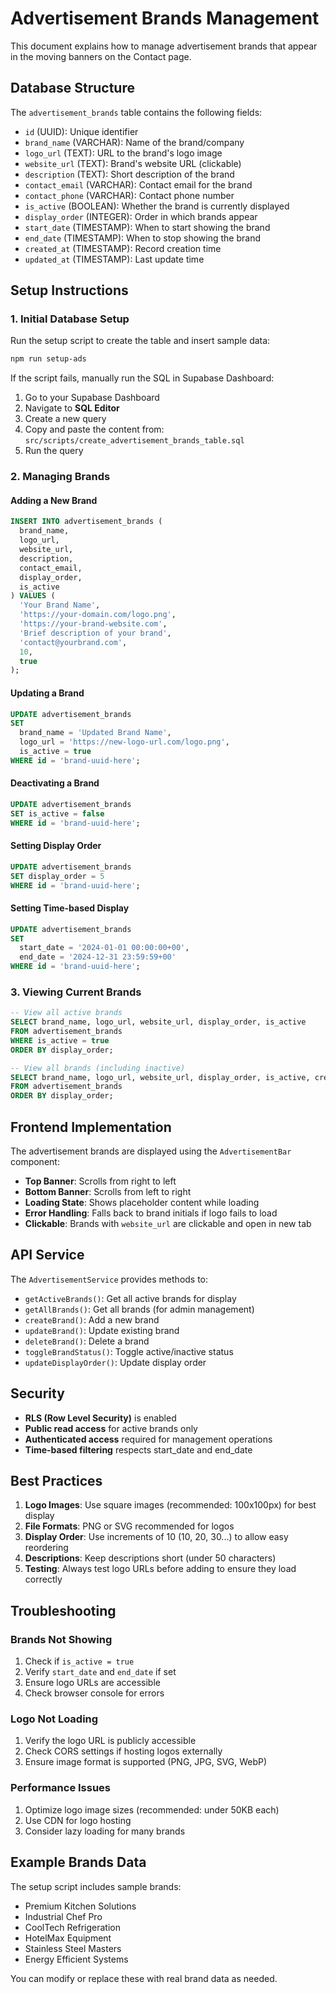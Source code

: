 # Advertisement Brands Management

This document explains how to manage advertisement brands that appear in the moving banners on the Contact page.

## Database Structure

The `advertisement_brands` table contains the following fields:

- `id` (UUID): Unique identifier
- `brand_name` (VARCHAR): Name of the brand/company
- `logo_url` (TEXT): URL to the brand's logo image
- `website_url` (TEXT): Brand's website URL (clickable)
- `description` (TEXT): Short description of the brand
- `contact_email` (VARCHAR): Contact email for the brand
- `contact_phone` (VARCHAR): Contact phone number
- `is_active` (BOOLEAN): Whether the brand is currently displayed
- `display_order` (INTEGER): Order in which brands appear
- `start_date` (TIMESTAMP): When to start showing the brand
- `end_date` (TIMESTAMP): When to stop showing the brand
- `created_at` (TIMESTAMP): Record creation time
- `updated_at` (TIMESTAMP): Last update time

## Setup Instructions

### 1. Initial Database Setup

Run the setup script to create the table and insert sample data:

```bash
npm run setup-ads
```

If the script fails, manually run the SQL in Supabase Dashboard:

1. Go to your Supabase Dashboard
2. Navigate to **SQL Editor**
3. Create a new query
4. Copy and paste the content from: `src/scripts/create_advertisement_brands_table.sql`
5. Run the query

### 2. Managing Brands

#### Adding a New Brand

```sql
INSERT INTO advertisement_brands (
  brand_name, 
  logo_url, 
  website_url, 
  description, 
  contact_email, 
  display_order, 
  is_active
) VALUES (
  'Your Brand Name',
  'https://your-domain.com/logo.png',
  'https://your-brand-website.com',
  'Brief description of your brand',
  'contact@yourbrand.com',
  10,
  true
);
```

#### Updating a Brand

```sql
UPDATE advertisement_brands 
SET 
  brand_name = 'Updated Brand Name',
  logo_url = 'https://new-logo-url.com/logo.png',
  is_active = true
WHERE id = 'brand-uuid-here';
```

#### Deactivating a Brand

```sql
UPDATE advertisement_brands 
SET is_active = false 
WHERE id = 'brand-uuid-here';
```

#### Setting Display Order

```sql
UPDATE advertisement_brands 
SET display_order = 5 
WHERE id = 'brand-uuid-here';
```

#### Setting Time-based Display

```sql
UPDATE advertisement_brands 
SET 
  start_date = '2024-01-01 00:00:00+00',
  end_date = '2024-12-31 23:59:59+00'
WHERE id = 'brand-uuid-here';
```

### 3. Viewing Current Brands

```sql
-- View all active brands
SELECT brand_name, logo_url, website_url, display_order, is_active
FROM advertisement_brands 
WHERE is_active = true 
ORDER BY display_order;

-- View all brands (including inactive)
SELECT brand_name, logo_url, website_url, display_order, is_active, created_at
FROM advertisement_brands 
ORDER BY display_order;
```

## Frontend Implementation

The advertisement brands are displayed using the `AdvertisementBar` component:

- **Top Banner**: Scrolls from right to left
- **Bottom Banner**: Scrolls from left to right
- **Loading State**: Shows placeholder content while loading
- **Error Handling**: Falls back to brand initials if logo fails to load
- **Clickable**: Brands with `website_url` are clickable and open in new tab

## API Service

The `AdvertisementService` provides methods to:

- `getActiveBrands()`: Get all active brands for display
- `getAllBrands()`: Get all brands (for admin management)
- `createBrand()`: Add a new brand
- `updateBrand()`: Update existing brand
- `deleteBrand()`: Delete a brand
- `toggleBrandStatus()`: Toggle active/inactive status
- `updateDisplayOrder()`: Update display order

## Security

- **RLS (Row Level Security)** is enabled
- **Public read access** for active brands only
- **Authenticated access** required for management operations
- **Time-based filtering** respects start_date and end_date

## Best Practices

1. **Logo Images**: Use square images (recommended: 100x100px) for best display
2. **File Formats**: PNG or SVG recommended for logos
3. **Display Order**: Use increments of 10 (10, 20, 30...) to allow easy reordering
4. **Descriptions**: Keep descriptions short (under 50 characters)
5. **Testing**: Always test logo URLs before adding to ensure they load correctly

## Troubleshooting

### Brands Not Showing
1. Check if `is_active = true`
2. Verify `start_date` and `end_date` if set
3. Ensure logo URLs are accessible
4. Check browser console for errors

### Logo Not Loading
1. Verify the logo URL is publicly accessible
2. Check CORS settings if hosting logos externally
3. Ensure image format is supported (PNG, JPG, SVG, WebP)

### Performance Issues
1. Optimize logo image sizes (recommended: under 50KB each)
2. Use CDN for logo hosting
3. Consider lazy loading for many brands

## Example Brands Data

The setup script includes sample brands:
- Premium Kitchen Solutions
- Industrial Chef Pro
- CoolTech Refrigeration
- HotelMax Equipment
- Stainless Steel Masters
- Energy Efficient Systems

You can modify or replace these with real brand data as needed.